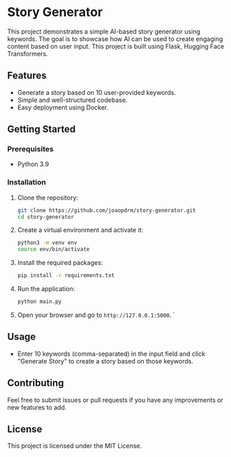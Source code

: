 # Story Generator

This project demonstrates a simple AI-based story generator using keywords. The goal is to showcase how AI can be used to create engaging content based on user input. This project is built using Flask, Hugging Face Transformers.

## Features

- Generate a story based on 10 user-provided keywords.
- Simple and well-structured codebase.
- Easy deployment using Docker.

## Getting Started

### Prerequisites

- Python 3.9

### Installation

1. Clone the repository:

    ```sh
    git clone https://github.com/joaopdrm/story-generator.git
    cd story-generator
    ```

2. Create a virtual environment and activate it:

    ```sh
    python3 -m venv env
    source env/bin/activate
    ```

3. Install the required packages:

    ```sh
    pip install -r requirements.txt
    ```

4. Run the application:

    ```sh
    python main.py
    ```

5. Open your browser and go to `http://127.0.0.1:5000`.
`

## Usage

- Enter 10 keywords (comma-separated) in the input field and click "Generate Story" to create a story based on those keywords.

## Contributing

Feel free to submit issues or pull requests if you have any improvements or new features to add.

## License

This project is licensed under the MIT License.

